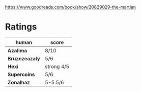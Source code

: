 <!-- TITLE: The Martian -->
<!-- SUBTITLE: A quick summary of The Martian -->
https://www.goodreads.com/book/show/20829029-the-martian

# Ratings
| human | score |
| --- | --- |
| **Azalima** | 8/10 |
| **Bruzezeazaly** | 5/6 |
| **Hexi** | strong 4/5 |
| **Supercoins** | 5/6 |
| **Zonalhaz** | 5-5.5/6 |